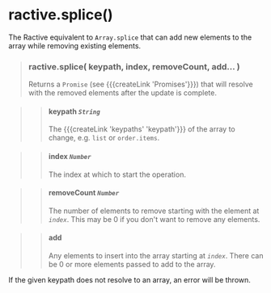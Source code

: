 # ractive.splice()

The Ractive equivalent to ```Array.splice``` that can add new elements to the array while removing existing elements.

> ### ractive.splice( keypath, index, removeCount, add... )
> Returns a `Promise` (see {{{createLink 'Promises'}}}) that will resolve with the removed elements after the update is complete.

> > #### **keypath** *`String`*
> > The {{{createLink 'keypaths' 'keypath'}}} of the array to change, e.g. `list` or `order.items`.

> > #### **index** *`Number`*
> > The index at which to start the operation.

> > #### **removeCount** *`Number`*
> > The number of elements to remove starting with the element at *`index`*. This may be 0 if you don't want to remove any elements.

> > #### **add**
> > Any elements to insert into the array starting at *`index`*. There can be 0 or more elements passed to add to the array.

If the given keypath does not resolve to an array, an error will be thrown.
